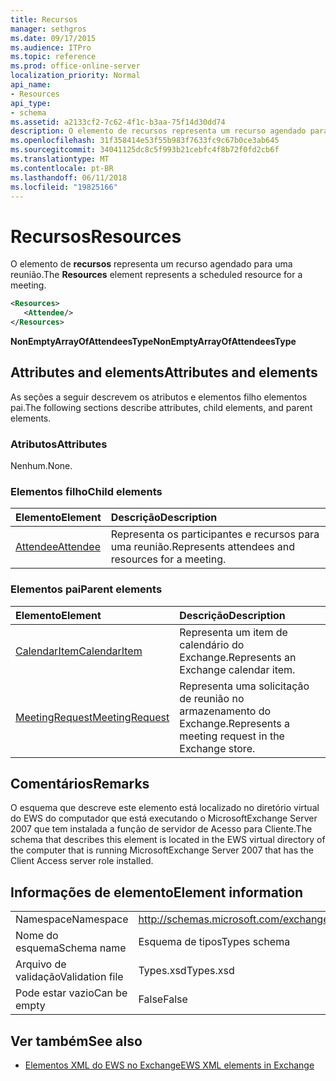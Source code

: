 ```yaml
---
title: Recursos
manager: sethgros
ms.date: 09/17/2015
ms.audience: ITPro
ms.topic: reference
ms.prod: office-online-server
localization_priority: Normal
api_name:
- Resources
api_type:
- schema
ms.assetid: a2133cf2-7c62-4f1c-b3aa-75f14d30dd74
description: O elemento de recursos representa um recurso agendado para uma reunião.
ms.openlocfilehash: 31f358414e53f55b983f7633fc9c67b0ce3ab645
ms.sourcegitcommit: 34041125dc8c5f993b21cebfc4f8b72f0fd2cb6f
ms.translationtype: MT
ms.contentlocale: pt-BR
ms.lasthandoff: 06/11/2018
ms.locfileid: "19825166"
---
```

# <a name="resources"></a><span data-ttu-id="22f36-103">Recursos</span><span class="sxs-lookup"><span data-stu-id="22f36-103">Resources</span></span>

<span data-ttu-id="22f36-104">O elemento de **recursos** representa um recurso agendado para uma reunião.</span><span class="sxs-lookup"><span data-stu-id="22f36-104">The **Resources** element represents a scheduled resource for a meeting.</span></span> 
  
```xml
<Resources>
   <Attendee/>
</Resources>
```

 <span data-ttu-id="22f36-105">**NonEmptyArrayOfAttendeesType**</span><span class="sxs-lookup"><span data-stu-id="22f36-105">**NonEmptyArrayOfAttendeesType**</span></span>
## <a name="attributes-and-elements"></a><span data-ttu-id="22f36-106">Attributes and elements</span><span class="sxs-lookup"><span data-stu-id="22f36-106">Attributes and elements</span></span>

<span data-ttu-id="22f36-107">As seções a seguir descrevem os atributos e elementos filho elementos pai.</span><span class="sxs-lookup"><span data-stu-id="22f36-107">The following sections describe attributes, child elements, and parent elements.</span></span>
  
### <a name="attributes"></a><span data-ttu-id="22f36-108">Atributos</span><span class="sxs-lookup"><span data-stu-id="22f36-108">Attributes</span></span>

<span data-ttu-id="22f36-109">Nenhum.</span><span class="sxs-lookup"><span data-stu-id="22f36-109">None.</span></span>
  
### <a name="child-elements"></a><span data-ttu-id="22f36-110">Elementos filho</span><span class="sxs-lookup"><span data-stu-id="22f36-110">Child elements</span></span>

|<span data-ttu-id="22f36-111">**Elemento**</span><span class="sxs-lookup"><span data-stu-id="22f36-111">**Element**</span></span>|<span data-ttu-id="22f36-112">**Descrição**</span><span class="sxs-lookup"><span data-stu-id="22f36-112">**Description**</span></span>|
|:-----|:-----|
|[<span data-ttu-id="22f36-113">Attendee</span><span class="sxs-lookup"><span data-stu-id="22f36-113">Attendee</span></span>](attendee.md) <br/> |<span data-ttu-id="22f36-114">Representa os participantes e recursos para uma reunião.</span><span class="sxs-lookup"><span data-stu-id="22f36-114">Represents attendees and resources for a meeting.</span></span>  <br/> |
   
### <a name="parent-elements"></a><span data-ttu-id="22f36-115">Elementos pai</span><span class="sxs-lookup"><span data-stu-id="22f36-115">Parent elements</span></span>

|<span data-ttu-id="22f36-116">**Elemento**</span><span class="sxs-lookup"><span data-stu-id="22f36-116">**Element**</span></span>|<span data-ttu-id="22f36-117">**Descrição**</span><span class="sxs-lookup"><span data-stu-id="22f36-117">**Description**</span></span>|
|:-----|:-----|
|[<span data-ttu-id="22f36-118">CalendarItem</span><span class="sxs-lookup"><span data-stu-id="22f36-118">CalendarItem</span></span>](calendaritem.md) <br/> |<span data-ttu-id="22f36-119">Representa um item de calendário do Exchange.</span><span class="sxs-lookup"><span data-stu-id="22f36-119">Represents an Exchange calendar item.</span></span>  <br/> |
|[<span data-ttu-id="22f36-120">MeetingRequest</span><span class="sxs-lookup"><span data-stu-id="22f36-120">MeetingRequest</span></span>](meetingrequest.md) <br/> |<span data-ttu-id="22f36-121">Representa uma solicitação de reunião no armazenamento do Exchange.</span><span class="sxs-lookup"><span data-stu-id="22f36-121">Represents a meeting request in the Exchange store.</span></span>  <br/> |
   
## <a name="remarks"></a><span data-ttu-id="22f36-122">Comentários</span><span class="sxs-lookup"><span data-stu-id="22f36-122">Remarks</span></span>

<span data-ttu-id="22f36-123">O esquema que descreve este elemento está localizado no diretório virtual do EWS do computador que está executando o MicrosoftExchange Server 2007 que tem instalada a função de servidor de Acesso para Cliente.</span><span class="sxs-lookup"><span data-stu-id="22f36-123">The schema that describes this element is located in the EWS virtual directory of the computer that is running MicrosoftExchange Server 2007 that has the Client Access server role installed.</span></span>
  
## <a name="element-information"></a><span data-ttu-id="22f36-124">Informações de elemento</span><span class="sxs-lookup"><span data-stu-id="22f36-124">Element information</span></span>

|||
|:-----|:-----|
|<span data-ttu-id="22f36-125">Namespace</span><span class="sxs-lookup"><span data-stu-id="22f36-125">Namespace</span></span>  <br/> |http://schemas.microsoft.com/exchange/services/2006/types  <br/> |
|<span data-ttu-id="22f36-126">Nome do esquema</span><span class="sxs-lookup"><span data-stu-id="22f36-126">Schema name</span></span>  <br/> |<span data-ttu-id="22f36-127">Esquema de tipos</span><span class="sxs-lookup"><span data-stu-id="22f36-127">Types schema</span></span>  <br/> |
|<span data-ttu-id="22f36-128">Arquivo de validação</span><span class="sxs-lookup"><span data-stu-id="22f36-128">Validation file</span></span>  <br/> |<span data-ttu-id="22f36-129">Types.xsd</span><span class="sxs-lookup"><span data-stu-id="22f36-129">Types.xsd</span></span>  <br/> |
|<span data-ttu-id="22f36-130">Pode estar vazio</span><span class="sxs-lookup"><span data-stu-id="22f36-130">Can be empty</span></span>  <br/> |<span data-ttu-id="22f36-131">False</span><span class="sxs-lookup"><span data-stu-id="22f36-131">False</span></span>  <br/> |
   
## <a name="see-also"></a><span data-ttu-id="22f36-132">Ver também</span><span class="sxs-lookup"><span data-stu-id="22f36-132">See also</span></span>



- [<span data-ttu-id="22f36-133">Elementos XML do EWS no Exchange</span><span class="sxs-lookup"><span data-stu-id="22f36-133">EWS XML elements in Exchange</span></span>](ews-xml-elements-in-exchange.md)

